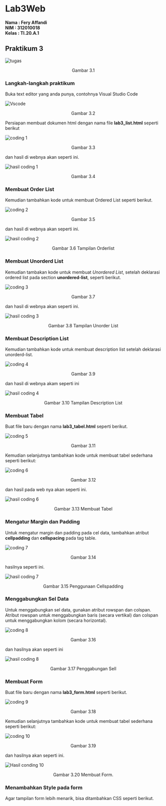 # Lab3Web

**Nama  : Fery Affandi** <br>
**NIM   : 312010018**<br>
**Kelas : TI.20.A.1**<br>

## Praktikum 3

![tugas](foto/tugas.png)
<p align="center">Gambar 3.1

### Langkah-langkah praktikum 

Buka text editor yang anda punya, contohnya Visual Studio Code

![Vscode](foto/VScode.png)
<p align="center">Gambar 3.2
<br>

Persiapan membuat dokumen html dengan nama file <b>lab3_list.html</b> seperti berikut

![coding 1](foto/coding%201.png )
<p align="center">Gambar 3.3

dan hasil di webnya akan seperti ini.

![hasil coding 1](foto/hasil_coding_1.png)
<p align="center">Gambar 3.4

### Membuat Order List

Kemudian tambahkan kode untuk membuat Ordered List seperti berikut.

![coding 2](foto/coding%202.png)
<p align="center">Gambar 3.5

 dan hasil di webnya akan seperti ini.

![hasil coding 2](foto/hasil_coding_2.png)
<p align="center">Gambar 3.6 Tampilan Orderlist

### Membuat Unorderd List

Kemudian tambakan kode untuk membuat <i>Unordered List</i>, setelah deklarasi 
ordered list pada section <b>unordered-list</b>, seperti berikut.

![coding 3](foto/coding%203.png)
<p align="center">Gambar 3.7

dan hasil di webnya akan seperti ini.

![hasil coding 3](foto/hasil_coding_3.png)
<p align="center">Gambar 3.8 Tampilan Unorder List

### Membuat Description List

Kemudian tambahkan kode untuk membuat description list setelah 
deklarasi unorderd-list.

![coding 4](foto/coding%204.png)
<p align="center">Gambar 3.9

dan hasil di webnya akam seperti ini

![hasil coding 4](foto/hasil_coding_4.png)
<p align="center">Gambar 3.10 Tampilan Description List

### Membuat Tabel

Buat file baru dengan nama <b>lab3_tabel.html</b> seperti berikut.

![coding 5](foto/coding%205.png)
<p align="center">Gambar 3.11

Kemudian selanjutnya tambahkan kode untuk membuat tabel 
sederhana seperti berikut:

![coding 6](foto/coding%206.png)
<p align="center">Gambar 3.12

dan hasil pada web nya akan seperti ini.

![hasil coding 6](foto/hasil_coding_6.png)
<p align="center">Gambar 3.13 Membuat Tabel

### Mengatur Margin dan Padding

Untuk mengatur margin dan padding pada cel data, tambahkan atribut 
<b>cellpadding</b> dan <b>cellspacing</b> pada tag table.

![coding 7](foto/coding%207.png)
<p align="center">Gambar 3.14

hasilnya seperti ini.

![hasil coding 7](foto/hasil_coding_7.png)
<p align="center">Gambar 3.15 Penggunaan Cellspadding

### Menggabungkan Sel Data

Untuk menggabungkan sel data, gunakan atribut rowspan dan colspan. Atribut 
rowspan untuk menggabungkan baris (secara vertikal) dan colspan untuk 
menggabungkan kolom (secara horizontal).

![coding 8](foto/coding%208.png)
<p align="center">Gambar 3.16

dan hasilnya akan seperti ini

![hasil coding 8](foto/hasil_coding_8.png)
<p align="center">Gambar 3.17 Penggabungan Sell

### Membuat Form

Buat file baru dengan nama <b>lab3_form.html</b> seperti berikut.

![coding 9](foto/coding%209.png)
<p align="center">Gambar 3.18

Kemudian selanjutnya tambahkan kode untuk membuat tabel sederhana seperti berikut:

![coding 10](foto/coding%2010.png)
<p align="center">Gambar 3.19

dan hasilnya akan seperti ini.

![Hasil conding 10](foto/hasil_coding_10.png)
<p align="center">Gambar 3.20 Membuat Form.

### Menambahkan Style pada form

Agar tampilan form lebih menarik, bisa ditambahkan CSS seperti berikut.








